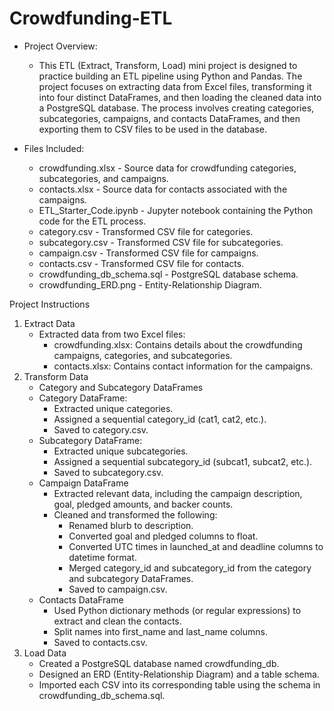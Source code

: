 # Crowdfunding-ETL

* Project Overview: 
    * This ETL (Extract, Transform, Load) mini project is designed to practice building an ETL pipeline using Python and Pandas. The project focuses on extracting data from Excel files, transforming it into four distinct DataFrames, and then loading the cleaned data into a PostgreSQL database. The process involves creating categories, subcategories, campaigns, and contacts DataFrames, and then exporting them to CSV files to be used in the database.

* Files Included:
    * crowdfunding.xlsx - Source data for crowdfunding categories, subcategories, and campaigns.
    * contacts.xlsx - Source data for contacts associated with the campaigns.
    * ETL_Starter_Code.ipynb - Jupyter notebook containing the Python code for the ETL process.
    * category.csv - Transformed CSV file for categories.
    * subcategory.csv - Transformed CSV file for subcategories.
    * campaign.csv - Transformed CSV file for campaigns.
    * contacts.csv - Transformed CSV file for contacts.
    * crowdfunding_db_schema.sql - PostgreSQL database schema.
    * crowdfunding_ERD.png - Entity-Relationship Diagram.

Project Instructions
1. Extract Data
    * Extracted data from two Excel files:
        * crowdfunding.xlsx: Contains details about the crowdfunding campaigns, categories, and subcategories.
        * contacts.xlsx: Contains contact information for the campaigns.
2. Transform Data
    * Category and Subcategory DataFrames
    * Category DataFrame:
        * Extracted unique categories.
        * Assigned a sequential category_id (cat1, cat2, etc.).
        * Saved to category.csv.
    * Subcategory DataFrame:
        * Extracted unique subcategories.
        * Assigned a sequential subcategory_id (subcat1, subcat2, etc.).
        * Saved to subcategory.csv.
    * Campaign DataFrame
        * Extracted relevant data, including the campaign description, goal, pledged amounts, and backer counts.
        * Cleaned and transformed the following:
            * Renamed blurb to description.
            * Converted goal and pledged columns to float.
            * Converted UTC times in launched_at and deadline columns to datetime format.
            * Merged category_id and subcategory_id from the category and subcategory DataFrames.
            * Saved to campaign.csv.
    * Contacts DataFrame
        * Used Python dictionary methods (or regular expressions) to extract and clean the contacts.
        * Split names into first_name and last_name columns.
        * Saved to contacts.csv.
3. Load Data
   *  Created a PostgreSQL database named crowdfunding_db.
    * Designed an ERD (Entity-Relationship Diagram) and a table schema.
    * Imported each CSV into its corresponding table using the schema in crowdfunding_db_schema.sql.    


